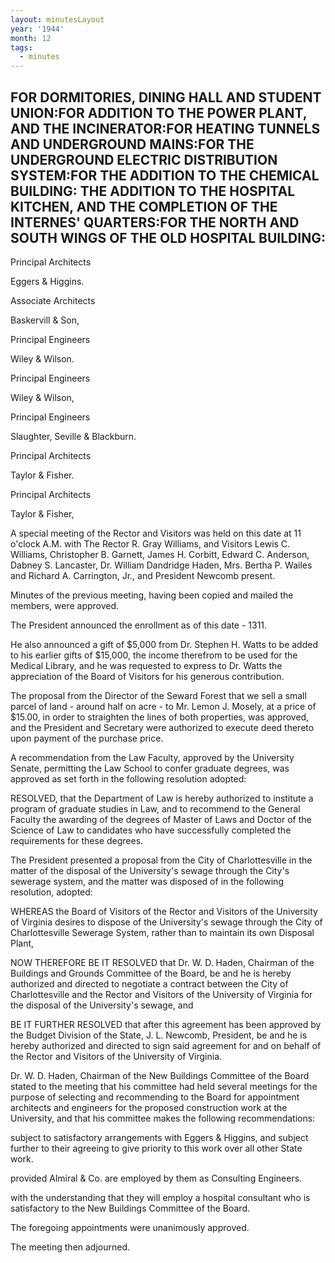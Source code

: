 ```yaml
---
layout: minutesLayout
year: '1944'
month: 12
tags:
  - minutes
---
```

FOR DORMITORIES, DINING HALL AND STUDENT UNION:FOR ADDITION TO THE POWER PLANT, AND THE INCINERATOR:FOR HEATING TUNNELS AND UNDERGROUND MAINS:FOR THE UNDERGROUND ELECTRIC DISTRIBUTION SYSTEM:FOR THE ADDITION TO THE CHEMICAL BUILDING: THE ADDITION TO THE HOSPITAL KITCHEN, AND THE COMPLETION OF THE INTERNES' QUARTERS:FOR THE NORTH AND SOUTH WINGS OF THE OLD HOSPITAL BUILDING:
----------------------------------------------------------------------------------------------------------------------------------------------------------------------------------------------------------------------------------------------------------------------------------------------------------------------------------------------------------------------------------------

Principal Architects

Eggers & Higgins.

Associate Architects

Baskervill & Son,

Principal Engineers

Wiley & Wilson.

Principal Engineers

Wiley & Wilson,

Principal Engineers

Slaughter, Seville & Blackburn.

Principal Architects

Taylor & Fisher.

Principal Architects

Taylor & Fisher,

A special meeting of the Rector and Visitors was held on this date at 11 o'clock A.M. with The Rector R. Gray Williams, and Visitors Lewis C. Williams, Christopher B. Garnett, James H. Corbitt, Edward C. Anderson, Dabney S. Lancaster, Dr. William Dandridge Haden, Mrs. Bertha P. Wailes and Richard A. Carrington, Jr., and President Newcomb present.

Minutes of the previous meeting, having been copied and mailed the members, were approved.

The President announced the enrollment as of this date - 1311.

He also announced a gift of $5,000 from Dr. Stephen H. Watts to be added to his earlier gifts of $15,000, the income therefrom to be used for the Medical Library, and he was requested to express to Dr. Watts the appreciation of the Board of Visitors for his generous contribution.

The proposal from the Director of the Seward Forest that we sell a small parcel of land - around half on acre - to Mr. Lemon J. Mosely, at a price of $15.00, in order to straighten the lines of both properties, was approved, and the President and Secretary were authorized to execute deed thereto upon payment of the purchase price.

A recommendation from the Law Faculty, approved by the University Senate, permitting the Law School to confer graduate degrees, was approved as set forth in the following resolution adopted:

RESOLVED, that the Department of Law is hereby authorized to institute a program of graduate studies in Law, and to recommend to the General Faculty the awarding of the degrees of Master of Laws and Doctor of the Science of Law to candidates who have successfully completed the requirements for these degrees.

The President presented a proposal from the City of Charlottesville in the matter of the disposal of the University's sewage through the City's sewerage system, and the matter was disposed of in the following resolution, adopted:

WHEREAS the Board of Visitors of the Rector and Visitors of the University of Virginia desires to dispose of the University's sewage through the City of Charlottesville Sewerage System, rather than to maintain its own Disposal Plant,

NOW THEREFORE BE IT RESOLVED that Dr. W. D. Haden, Chairman of the Buildings and Grounds Committee of the Board, be and he is hereby authorized and directed to negotiate a contract between the City of Charlottesville and the Rector and Visitors of the University of Virginia for the disposal of the University's sewage, and

BE IT FURTHER RESOLVED that after this agreement has been approved by the Budget Division of the State, J. L. Newcomb, President, be and he is hereby authorized and directed to sign said agreement for and on behalf of the Rector and Visitors of the University of Virginia.

Dr. W. D. Haden, Chairman of the New Buildings Committee of the Board stated to the meeting that his committee had held several meetings for the purpose of selecting and recommending to the Board for appointment architects and engineers for the proposed construction work at the University, and that his committee makes the following recommendations:

subject to satisfactory arrangements with Eggers & Higgins, and subject further to their agreeing to give priority to this work over all other State work.

provided Almiral & Co. are employed by them as Consulting Engineers.

with the understanding that they will employ a hospital consultant who is satisfactory to the New Buildings Committee of the Board.

The foregoing appointments were unanimously approved.

The meeting then adjourned.
